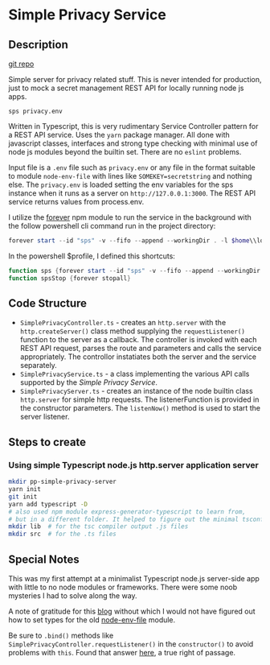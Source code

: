 ﻿# Simple Privacy Service

## Description

[git repo](https://github.com/ppainter1958/pp-simple-privacy-service)

Simple server for privacy related stuff. This is never intended for production, just to mock a secret management REST API for locally running node js apps.

`sps privacy.env`

Written in Typescript, this is very rudimentary Service Controller pattern for a REST API service. Uses the `yarn` package manager. All done with javascript classes, interfaces and strong type checking with minimal use of node js modules beyond the builtin set. There are no `eslint` problems.

Input file is a `.env` file such as `privacy.env` or any file in the format suitable to module `node-env-file` with lines like `SOMEKEY=secretstring` and nothing else. The `privacy.env` is loaded setting the env variables for the sps instance when it runs as a server on `http://127.0.0.1:3000`. The REST API service returns values from process.env.

I utilize the [forever](https://www.npmjs.com/package/forever) npm module to run the service in the background with the follow powershell cli command run in the project directory:

```powershell
forever start --id "sps" -v --fifo --append --workingDir . -l $home\\logs\\sps.log   lib/index.js privacy.env
```

In the powershell $profile, I defined this shortcuts:

```powershell
function sps {forever start --id "sps" -v --fifo --append --workingDir . -l $home\\logs\\sps.log   lib/index.js privacy.env }
function spsStop {forever stopall}
```

## Code Structure

* `SimplePrivacyController.ts` - creates an `http.server` with the `http.createServer()` class method supplying the `requestListener()` function to the server as a callback. The controller is invoked with each REST API request, parses the route and parameters and calls the service appropriately. The controllor instatiates both the server and the service separately.
* `SimplePrivacyService.ts` - a class implementing the various API calls supported by the *Simple Privacy Service*.
* `SimplePrivacyServer.ts` - creates an instance of the node builtin class `http.server` for simple http requests. The listenerFunction is provided in the constructor parameters. The `listenNow()` method is used to start the server listener.

## Steps to create

### Using simple Typescript node.js http.server application server

```bash
mkdir pp-simple-privacy-server
yarn init
git init
yarn add typescript -D
# also used npm module express-generator-typescript to learn from,
# but in a different folder. It helped to figure out the minimal tsconfig.json
mkdir lib  # for the tsc compiler output .js files
mkdir src  # for the .ts files
```

## Special Notes

This was my first attempt at a minimalist Typescript node.js server-side app with little to no node modules or frameworks. There were some noob mysteries I had to solve along the way.

A note of gratitude for this [blog](https://blog.atomist.com/declaration-file-fix/) without which I would not have figured out how to set types for the old [node-env-file](https://www.npmjs.com/package/node-env-file) module.

Be sure to `.bind()` methods like `SimplePrivacyController.requestListener()` in the `constructor()` to avoid problems with `this`. Found that answer [here](https://ponyfoo.com/articles/binding-methods-to-class-instance-objects), a true right of passage.
